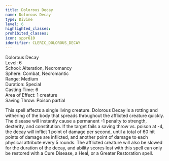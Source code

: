 ```yaml
---
title: Dolorous Decay
name: Dolorous Decay
type: Divine
level: 6
highlighted_classes: 
prohibited_classes: 
icon: sppr610
identifier: CLERIC_DOLOROUS_DECAY
---
```

Dolorous Decay  
Level: 6  
School: Alteration, Necromancy  
Sphere: Combat, Necromantic  
Range: Medium  
Duration: Special  
Casting Time: 6  
Area of Effect: 1 creature  
Saving Throw: Poison partial  
  
This spell affects a single living creature. Dolorous Decay is a rotting and withering of the body that spreads throughout the afflicted creature quickly. The disease will instantly cause a permanent -1 penalty to strength, dexterity, and constitution. If the target fails a saving throw vs. poison at -4, the decay will inflict 1 point of damage per second, until a total of 60 hit points of damage are inflicted, and another point of damage to each physical attribute every 5 rounds. The afflicted creature will also be slowed for the duration of the decay, and ability scores lost with this spell can only be restored with a Cure Disease, a Heal, or a Greater Restoration spell.  
